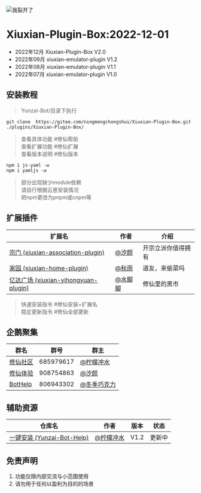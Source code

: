 ![我裂开了](https://s1.ax1x.com/2022/11/02/xH9Kcd.jpg)       
# Xiuxian-Plugin-Box:2022-12-01
- 2022年12月 Xiuxian-Plugin-Box V2.0
- 2022年09月 xiuxian-emulator-plugin V1.2
- 2022年08月 xiuxian-emulator-plugin V1.1
- 2022年07月 xiuxian-emulator-plugin V1.0

## 安装教程      

>Yunzai-Bot/目录下执行      
```
git clone  https://gitee.com/ningmengchongshui/Xiuxian-Plugin-Box.git ./plugins/Xiuxian-Plugin-Box/   
```
>查看具体功能  #修仙帮助     
>查看扩展功能  #修仙扩展     
>查看版本说明  #修仙版本   
```
npm i js-yaml -w
npm i yamljs -w
```  
>部分出现缺少module依赖      
>请自行根据云崽安装情况       
>把npm更改为pnpm或cnpm等    

## 扩展插件

扩展名  | 作者  | 介绍
------------- | -------------  | -------------
| [宗门 (xiuxian-association-plugin)](https://gitee.com/mg1105194437/xiuxian-association-pluging) | [@汐颜](https://gitee.com/mg1105194437)  | 开宗立派你值得拥有 |
| [家园 (xiuxian-home-plugin)](https://gitee.com/mmmmmddddd/xiuxian-home-plugin) | [@秋雨](https://gitee.com/mmmmmddddd) | 道友，来偷菜吗 |
| [亿达广场 (xiuxian-yihongyuan-plugin)](https://gitee.com/waterfeet/xiuxian-yihongyuan-plugin) | [@水脚脚](https://gitee.com/waterfeet) | 修仙里的黑市 |  

>快速安装指令  #修仙安装+扩展名       
>稳定更新指令  #修仙全部更新  

## 企鹅聚集     

群名  | 群号  |  群主 
------------- | -------------  | -------------   
| [修仙社区](https://afdian.net/a/ningmengchongshui) | 685979617 | [@柠檬冲水](https://gitee.com/ningmengchongshui) |  
| [修仙体验](https://afdian.net/a/ningmengchongshui) | 908754863 | [@汐颜](https://gitee.com/mg1105194437) |   
| [BotHelp](https://afdian.net/a/WinterChocolates) | 806943302 | [@冬季巧克力](https://gitee.com/djqkl_znje) |  
  
## 辅助资源   

仓库名  | 作者 | 版本 | 状态
------------- | ------------- | ------------- | -------------
| [一键安装 (Yunzai-Bot-Help)](https://gitee.com/ningmengchongshui/Yunzai-Bot-Help) | [@柠檬冲水](https://gitee.com/ningmengchongshui) | V1.2 | 更新中 |
  
## 免责声明       
1. 功能仅限内部交流与小范围使用       
2. 请勿用于任何以盈利为目的的场景    